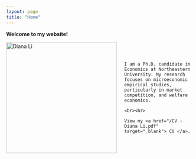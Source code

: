 ```yaml
---
layout: page
title: "Home"
---
```


**Welcome to my website!**

<div style="display: flex; align-items: center;">
  <img src="/headshot.jpg" alt="Diana Li" style="width: 300px; margin-right: 20px;">
  <p>
    
    I am a Ph.D. candidate in Economics at Northeastern University. My research focuses on microeconomic empirical studies, particularly in market competition, and welfare economics.

    <br><br>
    
    View my <a href="/CV - Diana Li.pdf" target="_blank"> CV </a>.
  </p>
</div>




